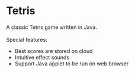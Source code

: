 Tetris
======

A classic Tetris game written in Java.
<br/><br/>
Special features:
<ul>
  <li>Best scores are stored on cloud</li>
  <li>Intuitive effect sounds</li>
  <li>Support Java applet to be run on web browser</li>
</ul>
